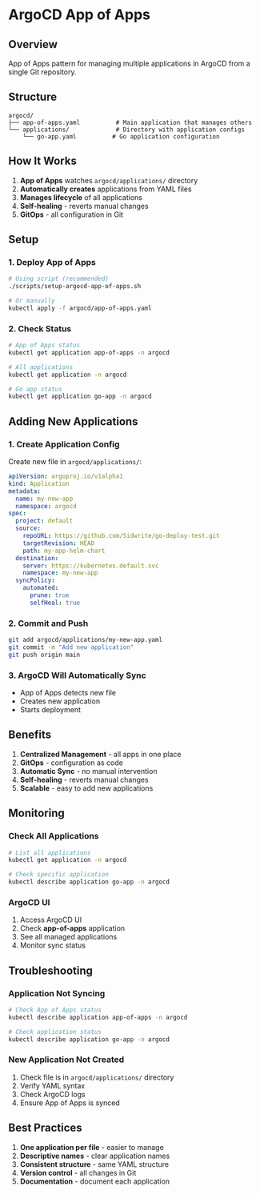 # ArgoCD App of Apps

## Overview

App of Apps pattern for managing multiple applications in ArgoCD from a single Git repository.

## Structure

```
argocd/
├── app-of-apps.yaml          # Main application that manages others
└── applications/             # Directory with application configs
    └── go-app.yaml          # Go application configuration
```

## How It Works

1. **App of Apps** watches `argocd/applications/` directory
2. **Automatically creates** applications from YAML files
3. **Manages lifecycle** of all applications
4. **Self-healing** - reverts manual changes
5. **GitOps** - all configuration in Git

## Setup

### 1. Deploy App of Apps
```bash
# Using script (recommended)
./scripts/setup-argocd-app-of-apps.sh

# Or manually
kubectl apply -f argocd/app-of-apps.yaml
```

### 2. Check Status
```bash
# App of Apps status
kubectl get application app-of-apps -n argocd

# All applications
kubectl get application -n argocd

# Go app status
kubectl get application go-app -n argocd
```

## Adding New Applications

### 1. Create Application Config
Create new file in `argocd/applications/`:
```yaml
apiVersion: argoproj.io/v1alpha1
kind: Application
metadata:
  name: my-new-app
  namespace: argocd
spec:
  project: default
  source:
    repoURL: https://github.com/Sidwrite/go-deploy-test.git
    targetRevision: HEAD
    path: my-app-helm-chart
  destination:
    server: https://kubernetes.default.svc
    namespace: my-new-app
  syncPolicy:
    automated:
      prune: true
      selfHeal: true
```

### 2. Commit and Push
```bash
git add argocd/applications/my-new-app.yaml
git commit -m "Add new application"
git push origin main
```

### 3. ArgoCD Will Automatically Sync
- App of Apps detects new file
- Creates new application
- Starts deployment

## Benefits

1. **Centralized Management** - all apps in one place
2. **GitOps** - configuration as code
3. **Automatic Sync** - no manual intervention
4. **Self-healing** - reverts manual changes
5. **Scalable** - easy to add new applications

## Monitoring

### Check All Applications
```bash
# List all applications
kubectl get application -n argocd

# Check specific application
kubectl describe application go-app -n argocd
```

### ArgoCD UI
1. Access ArgoCD UI
2. Check **app-of-apps** application
3. See all managed applications
4. Monitor sync status

## Troubleshooting

### Application Not Syncing
```bash
# Check App of Apps status
kubectl describe application app-of-apps -n argocd

# Check application status
kubectl describe application go-app -n argocd
```

### New Application Not Created
1. Check file is in `argocd/applications/` directory
2. Verify YAML syntax
3. Check ArgoCD logs
4. Ensure App of Apps is synced

## Best Practices

1. **One application per file** - easier to manage
2. **Descriptive names** - clear application names
3. **Consistent structure** - same YAML structure
4. **Version control** - all changes in Git
5. **Documentation** - document each application
